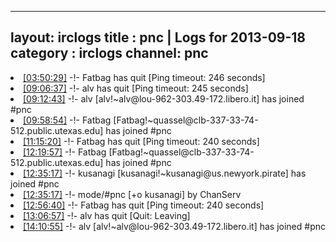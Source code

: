 
---
layout: irclogs
title : pnc | Logs for 2013-09-18
category : irclogs
channel: pnc
---
<li class="logitem"><a href="#03:50:29" name="03:50:29" class="time">[03:50:29]</a> -!- <span class="quit">Fatbag</span> has quit [Ping timeout: 246 seconds] </li>
<li class="logitem"><a href="#09:06:37" name="09:06:37" class="time">[09:06:37]</a> -!- <span class="quit">alv</span> has quit [Ping timeout: 245 seconds] </li>
<li class="logitem"><a href="#09:12:43" name="09:12:43" class="time">[09:12:43]</a> -!- <span class="join">alv</span> [alv!~alv@lou-962-303.49-172.libero.it] has joined #pnc </li>
<li class="logitem"><a href="#09:58:54" name="09:58:54" class="time">[09:58:54]</a> -!- <span class="join">Fatbag</span> [Fatbag!~quassel@clb-337-33-74-512.public.utexas.edu] has joined #pnc </li>
<li class="logitem"><a href="#11:15:20" name="11:15:20" class="time">[11:15:20]</a> -!- <span class="quit">Fatbag</span> has quit [Ping timeout: 240 seconds] </li>
<li class="logitem"><a href="#12:19:57" name="12:19:57" class="time">[12:19:57]</a> -!- <span class="join">Fatbag</span> [Fatbag!~quassel@clb-337-33-74-512.public.utexas.edu] has joined #pnc </li>
<li class="logitem"><a href="#12:35:17" name="12:35:17" class="time">[12:35:17]</a> -!- <span class="join">kusanagi</span> [kusanagi!~kusanagi@us.newyork.pirate] has joined #pnc </li>
<li class="logitem"><a href="#12:35:17" name="12:35:17" class="time">[12:35:17]</a> -!- mode/<span class="mode">#pnc</span> [+o kusanagi] by ChanServ </li>
<li class="logitem"><a href="#12:56:40" name="12:56:40" class="time">[12:56:40]</a> -!- <span class="quit">Fatbag</span> has quit [Ping timeout: 240 seconds] </li>
<li class="logitem"><a href="#13:06:57" name="13:06:57" class="time">[13:06:57]</a> -!- <span class="quit">alv</span> has quit [Quit: Leaving] </li>
<li class="logitem"><a href="#14:10:55" name="14:10:55" class="time">[14:10:55]</a> -!- <span class="join">alv</span> [alv!~alv@lou-962-303.49-172.libero.it] has joined #pnc </li>


